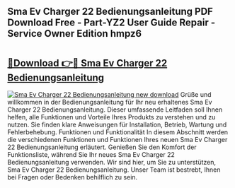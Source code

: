 ## Sma Ev Charger 22 Bedienungsanleitung PDF Download Free - Part-YZ2 User Guide Repair - Service Owner Edition hmpz6

# <h2><a href="http://df3gik1.blite.top/?on=Sma+Ev+Charger+22+Bedienungsanleitung">🔗Download 👉🔴 Sma Ev Charger 22 Bedienungsanleitung</a></h2>

[![Sma Ev Charger 22 Bedienungsanleitung new download](https://i.imgur.com/lujVjoI.png)](http://df3gik1.blite.top/?on=Sma+Ev+Charger+22+Bedienungsanleitung)
Grüße und willkommen in der Bedienungsanleitung für Ihr neu erhaltenes Sma Ev Charger 22 Bedienungsanleitung. Dieser umfassende Leitfaden soll Ihnen helfen, alle Funktionen und Vorteile Ihres Produkts zu verstehen und zu nutzen. Sie finden klare Anweisungen für Installation, Betrieb, Wartung und Fehlerbehebung. Funktionen und Funktionalität In diesem Abschnitt werden die verschiedenen Funktionen und Funktionen Ihres neuen Sma Ev Charger 22 Bedienungsanleitung erläutert. Genießen Sie den Komfort der Funktionsliste, während Sie Ihr neues Sma Ev Charger 22 Bedienungsanleitung verwenden. Wir sind hier, um Sie zu unterstützen, Sma Ev Charger 22 Bedienungsanleitung. Unser Team ist bestrebt, Ihnen bei Fragen oder Bedenken behilflich zu sein.
